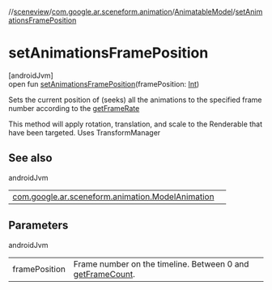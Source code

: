 //[sceneview](../../../index.md)/[com.google.ar.sceneform.animation](../index.md)/[AnimatableModel](index.md)/[setAnimationsFramePosition](set-animations-frame-position.md)

# setAnimationsFramePosition

[androidJvm]\
open fun [setAnimationsFramePosition](set-animations-frame-position.md)(framePosition: [Int](https://kotlinlang.org/api/latest/jvm/stdlib/kotlin/-int/index.html))

Sets the current position of (seeks) all the animations to the specified frame number according to the [getFrameRate](../../../../sceneview/com.google.ar.sceneform.animation/-model-animation/get-frame-rate.md)

 This method will apply rotation, translation, and scale to the Renderable that have been targeted. Uses TransformManager

## See also

androidJvm

| | |
|---|---|
| [com.google.ar.sceneform.animation.ModelAnimation](../-model-animation/get-frame-count.md) |  |

## Parameters

androidJvm

| | |
|---|---|
| framePosition | Frame number on the timeline. Between 0 and [getFrameCount](../-model-animation/get-frame-count.md). |
